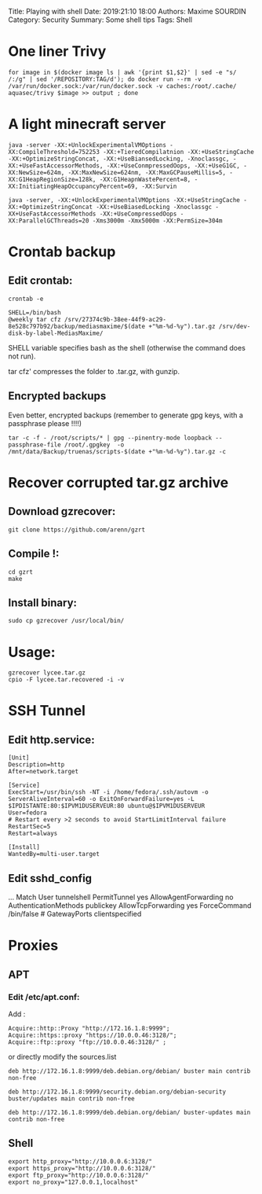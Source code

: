 Title: Playing with shell
Date: 2019:21:10 18:00
Authors: Maxime SOURDIN
Category: Security
Summary: Some shell tips
Tags: Shell


# One liner Trivy
    for image in $(docker image ls | awk '{print $1,$2}' | sed -e "s/ /:/g" | sed '/REPOSITORY:TAG/d'); do docker run --rm -v /var/run/docker.sock:/var/run/docker.sock -v caches:/root/.cache/ aquasec/trivy $image >> output ; done

# A light minecraft server

    java -server -XX:+UnlockExperimentalVMOptions -XX:CompileThreshold=752253 -XX:+TieredCompilatnion -XX:+UseStringCache -XX:+OptimizeStringConcat, -XX:+UseBiansedLocking, -Xnoclassgc, -XX:+UseFastAccessorMethods, -XX:+UseConmpressedOops, -XX:+UseG1GC, -XX:NewSize=624m, -XX:MaxNewSize=624nm, -XX:MaxGCPauseMillis=5, -XX:G1HeapRegionSize=128k, -XX:G1HeapnWastePercent=8, -XX:InitiatingHeapOccupancyPercent=69, -XX:Survin

    java -server, -XX:+UnlockExperimentalVMOptions -XX:+UseStringCache -XX:+OptimizeStringConcat -XX:+UseBiasedLocking -Xnoclassgc -XX+UseFastAccessorMethods -XX:+UseCompressedOops -XX:ParallelGCThreads=20 -Xms3000m -Xmx5000m -XX:PermSize=304m

# Crontab backup

## Edit crontab:

	crontab -e

	SHELL=/bin/bash
	@weekly tar cfz /srv/27374c9b-38ee-44f9-ac29-8e528c797b92/backup/mediasmaxime/$(date +"%m-%d-%y").tar.gz /srv/dev-disk-by-label-MediasMaxime/


SHELL variable specifies bash as the shell (otherwise the command does not run).

tar cfz' compresses the folder to .tar.gz, with gunzip.

## Encrypted backups

Even better, encrypted backups (remember to generate gpg keys, with a passphrase please !!!!)

	tar -c -f - /root/scripts/* | gpg --pinentry-mode loopback --passphrase-file /root/.gpgkey  -o /mnt/data/Backup/truenas/scripts-$(date +"%m-%d-%y").tar.gz -c

# Recover corrupted tar.gz archive

## Download gzrecover:

	git clone https://github.com/arenn/gzrt

## Compile !:

	cd gzrt
	make

## Install binary:

	sudo cp gzrecover /usr/local/bin/

# Usage:

	gzrecover lycee.tar.gz
	cpio -F lycee.tar.recovered -i -v	

# SSH Tunnel

## Edit http.service:

    [Unit]
    Description=http
    After=network.target

    [Service]
    ExecStart=/usr/bin/ssh -NT -i /home/fedora/.ssh/autovm -o ServerAliveInterval=60 -o ExitOnForwardFailure=yes -L $IPDISTANTE:80:$IPVM1DUSERVEUR:80 ubuntu@$IPVM1DUSERVEUR
    User=fedora
    # Restart every >2 seconds to avoid StartLimitInterval failure
    RestartSec=5
    Restart=always

    [Install]
    WantedBy=multi-user.target


## Edit sshd_config

...
    Match User tunnelshell
    PermitTunnel yes
    AllowAgentForwarding no
    AuthenticationMethods publickey
    AllowTcpForwarding yes
    ForceCommand /bin/false
    #   GatewayPorts clientspecified

# Proxies

## APT

### Edit **/etc/apt.conf:**

Add :

	Acquire::http::Proxy "http://172.16.1.8:9999";
    Acquire::https::proxy "https://10.0.0.46:3128/";
    Acquire::ftp::proxy "ftp://10.0.0.46:3128/" ;

or directly modify the sources.list

	deb http://172.16.1.8:9999/deb.debian.org/debian/ buster main contrib non-free
	
	deb http://172.16.1.8:9999/security.debian.org/debian-security buster/updates main contrib non-free
	
	deb http://172.16.1.8:9999/deb.debian.org/debian/ buster-updates main contrib non-free

## Shell

    export http_proxy="http://10.0.0.6:3128/"
    export https_proxy="http://10.0.0.6:3128/"
    export ftp_proxy="http://10.0.0.6:3128/"
    export no_proxy="127.0.0.1,localhost"
